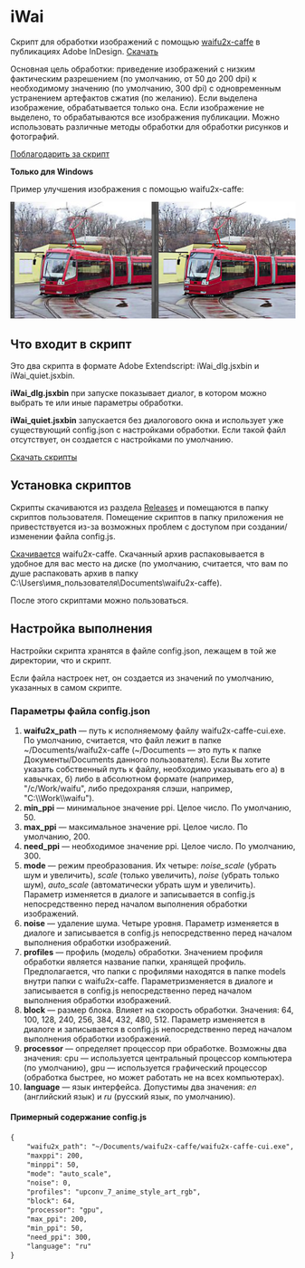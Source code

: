 ﻿# iWai

Скрипт для обработки изображений с помощью [waifu2x-caffe](https://github.com/lltcggie/waifu2x-caffe/) в публикациях Adobe InDesign. [Скачать](https://github.com/vbatushev/iWai/releases/)

Основная цель обработки: приведение изображений с низким фактическим разрешением (по умолчанию, от 50 до 200 dpi) к необходимому значению (по умолчанию, 300 dpi) с одновременным устранением артефактов сжатия (по желанию). Если выделена изображение, обрабатывается только она. Если изображение не выделено, то обрабатываются все изображения публикации. Можно использовать различные методы обработки для обработки рисунков и фотографий.

[Поблагодарить за скрипт](http://yasobe.ru/na/vbatushev)

**Только для Windows**

Пример улучшения изображения с помощью waifu2x-caffe:

![Sample Image](/assets/image.png)


## Что входит в скрипт

Это два скрипта в формате Adobe Extendscript: iWai_dlg.jsxbin и iWai_quiet.jsxbin.

**iWai_dlg.jsxbin** при запуске показывает диалог, в котором можно выбрать те или иные параметры обработки.

**iWai_quiet.jsxbin** запускается без диалогового окна и использует уже существующий config.json с настройками обработки. Если такой файл отсутствует, он создается с настройками по умолчанию.

[Скачать скрипты](https://github.com/vbatushev/iWai/releases/)

## Установка скриптов

Скрипты скачиваются из раздела [Releases](https://github.com/vbatushev/iWai/releases/) и помещаются в папку скриптов пользователя. Помещение скриптов в папку приложения не привестствуется из-за возможных проблем с доступом при создании/изменении файла config.js.

[Скачивается](https://github.com/lltcggie/waifu2x-caffe/releases) waifu2x-caffe. Скачанный архив распаковывается в удобное для вас место на диске (по умолчанию, считается, что вам по душе распаковать архив в папку C:\Users\имя_пользователя\Documents\waifu2x-caffe).

После этого скриптами можно пользоваться.

## Настройка выполнения

Настройки скрипта хранятся в файле config.json, лежащем в той же директории, что и скрипт.

Если файла настроек нет, он создается из значений по умолчанию, указанных в самом скрипте.

### Параметры файла config.json

1. **waifu2x_path** — путь к исполняемому файлу waifu2x-caffe-cui.exe. По умолчанию, считается, что файл лежит в папке \~/Documents/waifu2x-caffe (\~/Documents — это путь к папке Документы/Documents данного пользователя). Если Вы хотите указать собственный путь к файлу, необходимо указывать его а) в кавычках, б) либо в абсолютном формате (например, "/c/Work/waifu", либо предохраняя слэши, например, "C:\\\\Work\\\\waifu").
2. **min_ppi** — минимальное значение ppi. Целое число. По умолчанию, 50.
3. **max_ppi** — максимальное значение ppi. Целое число. По умолчанию, 200.
4. **need_ppi** — необходимое значение ppi. Целое число. По умолчанию, 300.
5. **mode** — режим преобразования. Их четыре: *noise_scale* (убрать шум и увеличить), *scale* (только увеличить), *noise* (убрать только шум), *auto_scale* (автоматически убрать шум и увеличить). Параметр изменяется в диалоге и записывается в config.js непосредственно перед началом выполнения обработки изображений.
6. **noise** — удаление шума. Четыре уровня. Параметр изменяется в диалоге и записывается в config.js непосредственно перед началом выполнения обработки изображений.
7. **profiles** — профиль (модель) обработки. Значением профиля обработки является название папки, хранящей профиль. Предполагается, что папки с профилями находятся в папке models внутри папки с waifu2x-caffe. Параметризменяется в диалоге и записывается в config.js непосредственно перед началом выполнения обработки изображений.
8. **block** — размер блока. Влияет на скорость обработки. Значения: 64, 100, 128, 240, 256, 384, 432, 480, 512. Параметр изменяется в диалоге и записывается в config.js непосредственно перед началом выполнения обработки изображений.
9. **processor** — определяет процессор при обработке. Возможны два значения: cpu — используется центральный процессор компьютера (по умолчанию), gpu — используется графический процессор (обработка быстрее, но может работать не на всех компьютерах).
10. **language** — язык интерфейса. Допустимы два значения: *en* (английский язык) и *ru* (русский язык, по умолчанию).

#### Примерный содержание config.js

```
{
    "waifu2x_path": "~/Documents/waifu2x-caffe/waifu2x-caffe-cui.exe",
    "maxppi": 200,
    "minppi": 50,
    "mode": "auto_scale",
    "noise": 0,
    "profiles": "upconv_7_anime_style_art_rgb",
    "block": 64,
    "processor": "gpu",
    "max_ppi": 200,
    "min_ppi": 50,
    "need_ppi": 300,
    "language": "ru"
}
```